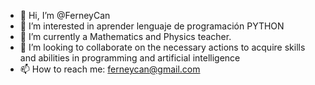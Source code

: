 - 👋 Hi, I’m @FerneyCan
- 👀 I’m interested in aprender lenguaje de programación PYTHON 
- 🌱 I’m currently a Mathematics and Physics teacher. 
- 💞️ I’m looking to collaborate on the necessary actions to acquire skills and abilities in programming and artificial intelligence
- 📫 How to reach me: ferneycan@gmail.com 

<!---
FerneyCan/FerneyCan is a ✨ special ✨ repository because its `README.md` (this file) appears on your GitHub profile.
You can click the Preview link to take a look at your changes.
--->
